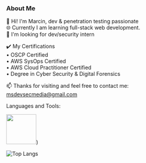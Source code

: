 ### About Me 

🔭 Hi! I'm Marcin, dev & penetration testing passionate   
🌐 Currently I am learning full-stack web development.  
💼 I'm looking for dev/security intern  
  
✔️ My Certifications  
• OSCP Certified  
• AWS SysOps Certified  
• AWS Cloud Practitioner Certified  
• Degree in Cyber Security & Digital Forensics  
      
📫 Thanks for visiting and feel free to contact me: msdevsecmedia@gmail.com

Languages and Tools:  
  
<img src ="https://github.com/msdevsec/msdevsec/assets/63856206/135c31a7-5c1c-435e-9734-3589ff1bbc50" width="80" height="80">)

![Top Langs](https://github-readme-stats.vercel.app/api/top-langs/?username=msdevsec&layout=compact)

